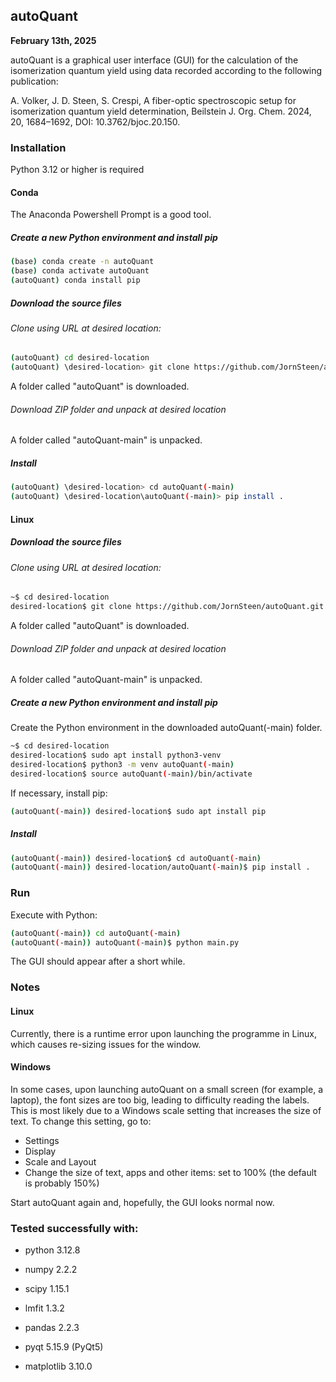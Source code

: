 ## autoQuant
**February 13th, 2025**

autoQuant is a graphical user interface (GUI) for the calculation of the isomerization quantum yield using data recorded according to the following publication:

A. Volker, J. D. Steen, S. Crespi, A fiber-optic spectroscopic setup for isomerization quantum yield determination, Beilstein J. Org. Chem. 2024, 20, 1684–1692, DOI: 10.3762/bjoc.20.150.

### Installation
Python 3.12 or higher is required

#### Conda
The Anaconda Powershell Prompt is a good tool.
##### Create a new Python environment and install pip
```bash
(base) conda create -n autoQuant
(base) conda activate autoQuant
(autoQuant) conda install pip
```

##### Download the source files
###### Clone using URL at desired location:
```bash
(autoQuant) cd desired-location
(autoQuant) \desired-location> git clone https://github.com/JornSteen/autoQuant.git
```
A folder called "autoQuant" is downloaded.

###### Download ZIP folder and unpack at desired location
A folder called "autoQuant-main" is unpacked.

##### Install
```bash
(autoQuant) \desired-location> cd autoQuant(-main)
(autoQuant) \desired-location\autoQuant(-main)> pip install .
```

#### Linux
##### Download the source files
###### Clone using URL at desired location:
```bash
~$ cd desired-location
desired-location$ git clone https://github.com/JornSteen/autoQuant.git
```
A folder called "autoQuant" is downloaded.

###### Download ZIP folder and unpack at desired location
A folder called "autoQuant-main" is unpacked.

##### Create a new Python environment and install pip
Create the Python environment in the downloaded autoQuant(-main) folder.
```bash
~$ cd desired-location
desired-location$ sudo apt install python3-venv
desired-location$ python3 -m venv autoQuant(-main)
desired-location$ source autoQuant(-main)/bin/activate
```
If necessary, install pip:
```bash
(autoQuant(-main)) desired-location$ sudo apt install pip
```

##### Install
```bash
(autoQuant(-main)) desired-location$ cd autoQuant(-main)
(autoQuant(-main)) desired-location/autoQuant(-main)$ pip install .
```

### Run
Execute with Python:
```bash
(autoQuant(-main)) cd autoQuant(-main)
(autoQuant(-main)) autoQuant(-main)$ python main.py
```
The GUI should appear after a short while.

### Notes
#### Linux
Currently, there is a runtime error upon launching the programme in Linux, which causes re-sizing issues for the window.

#### Windows
In some cases, upon launching autoQuant on a small screen (for example, a laptop), the font sizes are too big, leading to difficulty reading the labels. This is most likely due to a Windows scale setting that increases the size of text.
To change this setting, go to:
- Settings
- Display
- Scale and Layout
- Change the size of text, apps and other items: set to 100% (the default is probably 150%)

Start autoQuant again and, hopefully, the GUI looks normal now.

### Tested successfully with:
- python 3.12.8

- numpy 2.2.2
- scipy 1.15.1
- lmfit 1.3.2
- pandas 2.2.3
- pyqt 5.15.9 (PyQt5)
- matplotlib 3.10.0

